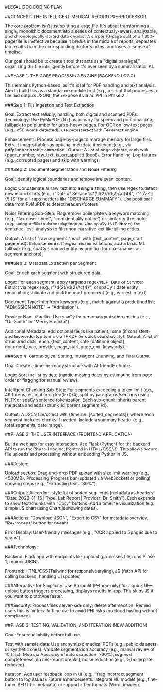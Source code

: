 #LEGAL DOC CODING PLAN

##CONCEPT: THE INTELLIGENT MEDICAL RECORD PRE-PROCESSOR

The core problem isn't just splitting a large file. It's about transforming a single, monolithic document into a series of contextually-aware, analyzable, and chronologically-sorted data chunks. A simple 10-page split of a 1,300-page file is ineffective because it breaks in the middle of reports, separates lab results from the corresponding doctor's notes, and loses all sense of timeline.

Our goal should be to create a tool that acts as a "digital paralegal," organizing the file intelligently before it's ever seen by a summarization AI.


##PHASE 1: THE CORE PROCESSING ENGINE (BACKEND LOGIC)

This remains Python-based, as it's ideal for PDF handling and text analysis. Aim to build this as a standalone module first (e.g., a script that processes a file and outputs JSON), then expose it via an API in Phase 2.

###Step 1: File Ingestion and Text Extraction

Goal: Extract text reliably, handling both digital and scanned PDFs.
Technology: Use PyMuPDF (fitz) as primary for speed and positional data; fallback to pdfplumber for table-heavy pages. For OCR on low-text pages (e.g., <50 words detected), use pytesseract with Tesseract engine.

Enhancements: Process page-by-page to manage memory for large files. Extract images/tables as optional metadata if relevant (e.g., via pdfplumber's table extraction).
Output: A list of page objects, each with {page_number, raw_text, is_ocr_applied (bool)}.
Error Handling: Log failures (e.g., corrupted pages) and skip with warnings.

###Step 2: Document Segmentation and Noise Filtering

Goal: Identify logical boundaries and remove irrelevant content.

Logic: Concatenate all raw_text into a single string, then use regex to detect new record starts (e.g., r"Date of Service:\s*(\d{2}/\d{2}/\d{4})", r"^[A-Z ]{5,}$" for all-caps headers like "DISCHARGE SUMMARY"). Use positional data from PyMuPDF to detect headers/footers.

Noise Filtering Sub-Step: Flag/remove boilerplate via keyword matching (e.g., "fax cover sheet", "confidentiality notice") or similarity thresholds (e.g., using difflib to detect duplicates). Use spaCy (NLP library) for sentence-level analysis to filter non-narrative text like billing codes.

Output: A list of "raw segments," each with {text_content, page_start, page_end}.
Enhancements: If regex misses variations, add a basic ML fallback (e.g., spaCy's named entity recognition for dates/names as segment anchors).

###Step 3: Metadata Extraction per Segment

Goal: Enrich each segment with structured data.

Logic: For each segment, apply targeted regex/NLP:
Date of Service: Extract via regex (e.g., r"\d{2}/\d{2}/\d{4}") or spaCy's date entity recognition; validate and pick the most prominent (e.g., earliest in text).

Document Type: Infer from keywords (e.g., match against a predefined list: "ADMISSION NOTE" → "Admission").

Provider Name/Facility: Use spaCy for person/organization entities (e.g., "Dr. Smith" or "Mercy Hospital").

Additional Metadata: Add optional fields like patient_name (if consistent) and keywords (top terms via TF-IDF for quick searchability).
Output: A list of structured dicts, each: {text_content, date (datetime object), document_type, provider, page_start, page_end, keywords}.

###Step 4: Chronological Sorting, Intelligent Chunking, and Final Output

Goal: Create a timeline-ready structure with AI-friendly chunks.

Logic: Sort the list by date (handle missing dates by estimating from page order or flagging for manual review).

Intelligent Chunking Sub-Step: For segments exceeding a token limit (e.g., 4K tokens, estimable via len(text)/4), split by paragraphs/sections using NLTK or spaCy sentence tokenization. Each sub-chunk inherits parent metadata and adds {chunk_id, parent_segment_id}.

Output: A JSON file/object with {timeline: [sorted_segments]}, where each segment includes chunks if needed. Include a summary header (e.g., total_segments, date_range).


##PHASE 2: THE USER INTERFACE (FRONTEND APPLICATION)

Build a web app for easy interaction. Use Flask (Python) for the backend API to run the Phase 1 engine; frontend in HTML/CSS/JS. This allows secure file uploads and processing without embedding Python in JS.

###Design:

Upload section: Drag-and-drop PDF upload with size limit warning (e.g., <500MB).
Processing: Progress bar (updated via WebSockets or polling) showing steps (e.g., "Extracting text... 30%").

###Output: Accordion-style list of sorted segments (metadata as headers: "Date: 2023-01-15 | Type: Lab Report | Provider: Dr. Smith"). Each expands to show text/chunks with "Copy" buttons. Add a timeline visualization (e.g., simple JS chart using Chart.js showing dates).

###Actions: "Download JSON", "Export to CSV" for metadata overview, "Re-process" button for tweaks.

Error Display: User-friendly messages (e.g., "OCR applied to 5 pages due to scans").

###Technology:

Backend: Flask app with endpoints like /upload (processes file, runs Phase 1, returns JSON).

Frontend: HTML/CSS (Tailwind for responsive styling), JS (fetch API for calling backend, handling UI updates).

###Alternative for Simplicity: Use Streamlit (Python-only) for a quick UI—upload button triggers processing, displays results in-app. This skips JS if you want to prototype faster.

###Security: Process files server-side only; delete after session. Remind users this is for local/offline use to avoid PHI risks (no cloud hosting without compliance).


##PHASE 3: TESTING, VALIDATION, AND ITERATION (NEW ADDITION)

Goal: Ensure reliability before full use.

Test with sample data: Use anonymized medical PDFs (e.g., public datasets or synthetic ones). Validate segmentation accuracy (e.g., manual review of 10 files).
Metrics: Accuracy of date extraction (>90%), segment completeness (no mid-report breaks), noise reduction (e.g., % boilerplate removed).

Iteration: Add user feedback loop in UI (e.g., "Flag incorrect segment" button to log issues). Future enhancements: Integrate ML models (e.g., fine-tuned BERT for metadata) or support other formats (Word, images).